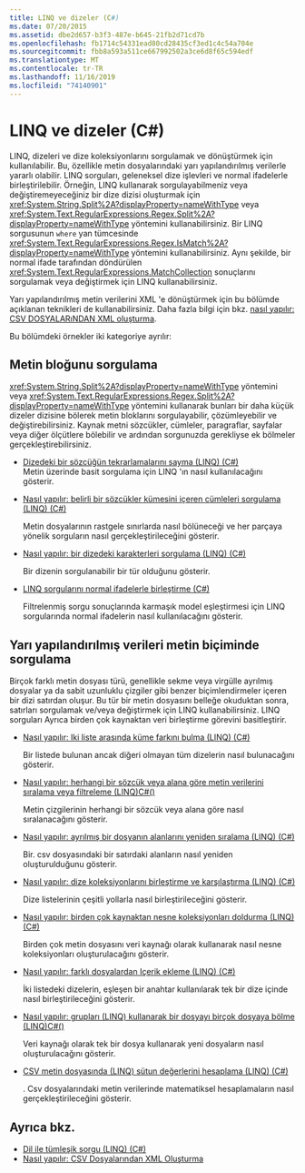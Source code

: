 ```yaml
---
title: LINQ ve dizeler (C#)
ms.date: 07/20/2015
ms.assetid: dbe2d657-b3f3-487e-b645-21fb2d71cd7b
ms.openlocfilehash: fb1714c54331ead80cd28435cf3ed1c4c54a704e
ms.sourcegitcommit: fbb8a593a511ce667992502a3ce6d8f65c594edf
ms.translationtype: MT
ms.contentlocale: tr-TR
ms.lasthandoff: 11/16/2019
ms.locfileid: "74140901"
---
```

# <a name="linq-and-strings-c"></a>LINQ ve dizeler (C#)

LINQ, dizeleri ve dize koleksiyonlarını sorgulamak ve dönüştürmek için kullanılabilir. Bu, özellikle metin dosyalarındaki yarı yapılandırılmış verilerle yararlı olabilir. LINQ sorguları, geleneksel dize işlevleri ve normal ifadelerle birleştirilebilir. Örneğin, LINQ kullanarak sorgulayabilmeniz veya değiştiremeyeceğiniz bir dize dizisi oluşturmak için <xref:System.String.Split%2A?displayProperty=nameWithType> veya <xref:System.Text.RegularExpressions.Regex.Split%2A?displayProperty=nameWithType> yöntemini kullanabilirsiniz. Bir LINQ sorgusunun `where` yan tümcesinde <xref:System.Text.RegularExpressions.Regex.IsMatch%2A?displayProperty=nameWithType> yöntemini kullanabilirsiniz. Aynı şekilde, bir normal ifade tarafından döndürülen <xref:System.Text.RegularExpressions.MatchCollection> sonuçlarını sorgulamak veya değiştirmek için LINQ kullanabilirsiniz.

Yarı yapılandırılmış metin verilerini XML 'e dönüştürmek için bu bölümde açıklanan teknikleri de kullanabilirsiniz. Daha fazla bilgi için bkz. [nasıl yapılır: CSV DOSYALARıNDAN XML oluşturma](how-to-generate-xml-from-csv-files.md).

Bu bölümdeki örnekler iki kategoriye ayrılır:

## <a name="querying-a-block-of-text"></a>Metin bloğunu sorgulama

<xref:System.String.Split%2A?displayProperty=nameWithType> yöntemini veya <xref:System.Text.RegularExpressions.Regex.Split%2A?displayProperty=nameWithType> yöntemini kullanarak bunları bir daha küçük dizeler dizisine bölerek metin bloklarını sorgulayabilir, çözümleyebilir ve değiştirebilirsiniz. Kaynak metni sözcükler, cümleler, paragraflar, sayfalar veya diğer ölçütlere bölebilir ve ardından sorgunuzda gerekliyse ek bölmeler gerçekleştirebilirsiniz.

- [Dizedeki bir sözcüğün tekrarlamalarını sayma (LINQ) (C#)](how-to-count-occurrences-of-a-word-in-a-string-linq.md)  
  Metin üzerinde basit sorgulama için LINQ 'ın nasıl kullanılacağını gösterir.

- [Nasıl yapılır: belirli bir sözcükler kümesini içeren cümleleri sorgulama (LINQ) (C#)](how-to-query-for-sentences-that-contain-a-specified-set-of-words-linq.md)

  Metin dosyalarının rastgele sınırlarda nasıl bölüneceği ve her parçaya yönelik sorguların nasıl gerçekleştirileceğini gösterir.

- [Nasıl yapılır: bir dizedeki karakterleri sorgulama (LINQ) (C#)](how-to-query-for-characters-in-a-string-linq.md)

  Bir dizenin sorgulanabilir bir tür olduğunu gösterir.

- [LINQ sorgularını normal ifadelerle birleştirme (C#)](how-to-combine-linq-queries-with-regular-expressions.md)

  Filtrelenmiş sorgu sonuçlarında karmaşık model eşleştirmesi için LINQ sorgularında normal ifadelerin nasıl kullanılacağını gösterir.

## <a name="querying-semi-structured-data-in-text-format"></a>Yarı yapılandırılmış verileri metin biçiminde sorgulama

Birçok farklı metin dosyası türü, genellikle sekme veya virgülle ayrılmış dosyalar ya da sabit uzunluklu çizgiler gibi benzer biçimlendirmeler içeren bir dizi satırdan oluşur. Bu tür bir metin dosyasını belleğe okuduktan sonra, satırları sorgulamak ve/veya değiştirmek için LINQ kullanabilirsiniz. LINQ sorguları Ayrıca birden çok kaynaktan veri birleştirme görevini basitleştirir.

- [Nasıl yapılır: Iki liste arasında küme farkını bulma (LINQ) (C#)](how-to-find-the-set-difference-between-two-lists-linq.md)

  Bir listede bulunan ancak diğeri olmayan tüm dizelerin nasıl bulunacağını gösterir.

- [Nasıl yapılır: herhangi bir sözcük veya alana göre metin verilerini sıralama veya filtreleme (LINQ)C#()](how-to-sort-or-filter-text-data-by-any-word-or-field-linq.md)

  Metin çizgilerinin herhangi bir sözcük veya alana göre nasıl sıralanacağını gösterir.

- [Nasıl yapılır: ayrılmış bir dosyanın alanlarını yeniden sıralama (LINQ) (C#)](how-to-reorder-the-fields-of-a-delimited-file-linq.md)

  Bir. csv dosyasındaki bir satırdaki alanların nasıl yeniden oluşturulduğunu gösterir.

- [Nasıl yapılır: dize koleksiyonlarını birleştirme ve karşılaştırma (LINQ) (C#)](how-to-combine-and-compare-string-collections-linq.md)

  Dize listelerinin çeşitli yollarla nasıl birleştirileceğini gösterir.

- [Nasıl yapılır: birden çok kaynaktan nesne koleksiyonları doldurma (LINQ) (C#)](how-to-populate-object-collections-from-multiple-sources-linq.md)

  Birden çok metin dosyasını veri kaynağı olarak kullanarak nasıl nesne koleksiyonları oluşturulacağını gösterir.

- [Nasıl yapılır: farklı dosyalardan Içerik ekleme (LINQ) (C#)](how-to-join-content-from-dissimilar-files-linq.md)
  
  İki listedeki dizelerin, eşleşen bir anahtar kullanılarak tek bir dize içinde nasıl birleştirileceğini gösterir.

- [Nasıl yapılır: grupları (LINQ) kullanarak bir dosyayı birçok dosyaya bölme (LINQ)C#()](how-to-split-a-file-into-many-files-by-using-groups-linq.md)
  
  Veri kaynağı olarak tek bir dosya kullanarak yeni dosyaların nasıl oluşturulacağını gösterir.

- [CSV metin dosyasında (LINQ) sütun değerlerini hesaplama (LINQ) (C#)](how-to-compute-column-values-in-a-csv-text-file-linq.md)
  
  . Csv dosyalarındaki metin verilerinde matematiksel hesaplamaların nasıl gerçekleştirileceğini gösterir.

## <a name="see-also"></a>Ayrıca bkz.

- [Dil ile tümleşik sorgu (LINQ) (C#)](index.md)
- [Nasıl yapılır: CSV Dosyalarından XML Oluşturma](how-to-generate-xml-from-csv-files.md)
